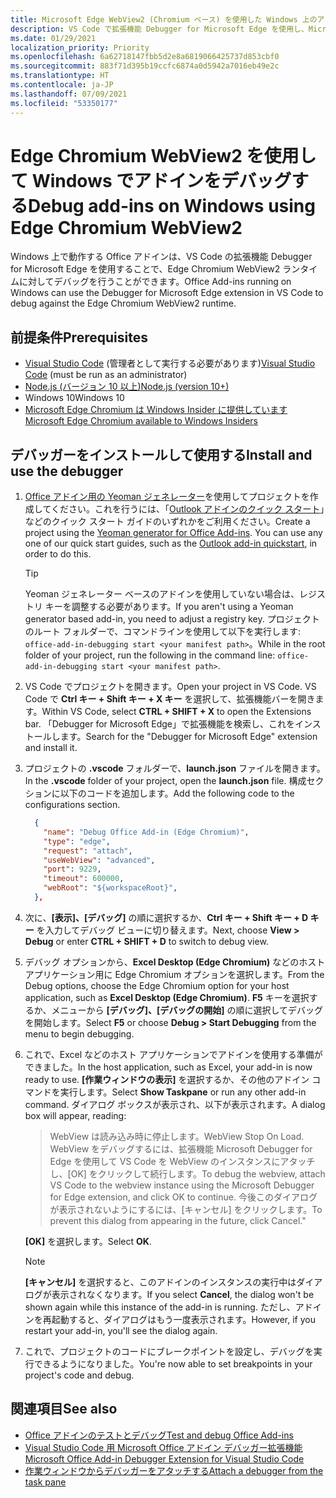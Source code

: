 ```yaml
---
title: Microsoft Edge WebView2 (Chromium ベース) を使用した Windows 上のアドインをデバッグする
description: VS Code で拡張機能 Debugger for Microsoft Edge を使用し、Microsoft Edge WebView2 (Chromium ベース) を使用した Office アドインをデバッグする方法について説明します。
ms.date: 01/29/2021
localization_priority: Priority
ms.openlocfilehash: 6a62718147fbb5d2e8a6819066425737d853cbf0
ms.sourcegitcommit: 883f71d395b19ccfc6874a0d5942a7016eb49e2c
ms.translationtype: HT
ms.contentlocale: ja-JP
ms.lasthandoff: 07/09/2021
ms.locfileid: "53350177"
---
```

# <a name="debug-add-ins-on-windows-using-edge-chromium-webview2"></a><span data-ttu-id="23a50-103">Edge Chromium WebView2 を使用して Windows でアドインをデバッグする</span><span class="sxs-lookup"><span data-stu-id="23a50-103">Debug add-ins on Windows using Edge Chromium WebView2</span></span>

<span data-ttu-id="23a50-104">Windows 上で動作する Office アドインは、VS Code の拡張機能 Debugger for Microsoft Edge を使用することで、Edge Chromium WebView2 ランタイムに対してデバッグを行うことができます。</span><span class="sxs-lookup"><span data-stu-id="23a50-104">Office Add-ins running on Windows can use the Debugger for Microsoft Edge extension in VS Code to debug against the Edge Chromium WebView2 runtime.</span></span>

## <a name="prerequisites"></a><span data-ttu-id="23a50-105">前提条件</span><span class="sxs-lookup"><span data-stu-id="23a50-105">Prerequisites</span></span>

- <span data-ttu-id="23a50-106">[Visual Studio Code](https://code.visualstudio.com/) (管理者として実行する必要があります)</span><span class="sxs-lookup"><span data-stu-id="23a50-106">[Visual Studio Code](https://code.visualstudio.com/) (must be run as an administrator)</span></span>
- [<span data-ttu-id="23a50-107">Node.js (バージョン 10 以上)</span><span class="sxs-lookup"><span data-stu-id="23a50-107">Node.js (version 10+)</span></span>](https://nodejs.org/)
- <span data-ttu-id="23a50-108">Windows 10</span><span class="sxs-lookup"><span data-stu-id="23a50-108">Windows 10</span></span>
- [<span data-ttu-id="23a50-109">Microsoft Edge Chromium は Windows Insider に提供しています</span><span class="sxs-lookup"><span data-stu-id="23a50-109">Microsoft Edge Chromium available to Windows Insiders</span></span>](https://www.microsoftedgeinsider.com/)

## <a name="install-and-use-the-debugger"></a><span data-ttu-id="23a50-110">デバッガーをインストールして使用する</span><span class="sxs-lookup"><span data-stu-id="23a50-110">Install and use the debugger</span></span>

1. <span data-ttu-id="23a50-111">[Office アドイン用の Yeoman ジェネレーター](https://github.com/OfficeDev/generator-office)を使用してプロジェクトを作成してください。これを行うには、「[Outlook アドインのクイック スタート](../quickstarts/outlook-quickstart.md)」などのクイック スタート ガイドのいずれかをご利用ください。</span><span class="sxs-lookup"><span data-stu-id="23a50-111">Create a project using the [Yeoman generator for Office Add-ins](https://github.com/OfficeDev/generator-office). You can use any one of our quick start guides, such as the [Outlook add-in quickstart](../quickstarts/outlook-quickstart.md), in order to do this.</span></span>

    > [!TIP]
    > <span data-ttu-id="23a50-112">Yeoman ジェネレーター ベースのアドインを使用していない場合は、レジストリ キーを調整する必要があります。</span><span class="sxs-lookup"><span data-stu-id="23a50-112">If you aren't using a Yeoman generator based add-in, you need to adjust a registry key.</span></span> <span data-ttu-id="23a50-113">プロジェクトのルート フォルダーで、コマンドラインを使用して以下を実行します: `office-add-in-debugging start <your manifest path>`。</span><span class="sxs-lookup"><span data-stu-id="23a50-113">While in the root folder of your project, run the following in the command line: `office-add-in-debugging start <your manifest path>`.</span></span>

1. <span data-ttu-id="23a50-114">VS Code でプロジェクトを開きます。</span><span class="sxs-lookup"><span data-stu-id="23a50-114">Open your project in VS Code.</span></span> <span data-ttu-id="23a50-115">VS Code で **Ctrl キー + Shift キー + X キー** を選択して、拡張機能バーを開きます。</span><span class="sxs-lookup"><span data-stu-id="23a50-115">Within VS Code, select **CTRL + SHIFT + X** to open the Extensions bar.</span></span> <span data-ttu-id="23a50-116">「Debugger for Microsoft Edge」で拡張機能を検索し、これをインストールします。</span><span class="sxs-lookup"><span data-stu-id="23a50-116">Search for the "Debugger for Microsoft Edge" extension and install it.</span></span>

1. <span data-ttu-id="23a50-117">プロジェクトの **.vscode** フォルダーで、**launch.json** ファイルを開きます。</span><span class="sxs-lookup"><span data-stu-id="23a50-117">In the **.vscode** folder of your project, open the **launch.json** file.</span></span> <span data-ttu-id="23a50-118">構成セクションに以下のコードを追加します。</span><span class="sxs-lookup"><span data-stu-id="23a50-118">Add the following code to the configurations section.</span></span>

      ```JSON
        {
          "name": "Debug Office Add-in (Edge Chromium)",
          "type": "edge",
          "request": "attach",
          "useWebView": "advanced",
          "port": 9229,
          "timeout": 600000,
          "webRoot": "${workspaceRoot}",
        },
      ```

1. <span data-ttu-id="23a50-119">次に、**[表示]、[デバッグ]** の順に選択するか、**Ctrl キー + Shift キー + D キー** を入力してデバッグ ビューに切り替えます。</span><span class="sxs-lookup"><span data-stu-id="23a50-119">Next, choose  **View > Debug** or enter **CTRL + SHIFT + D** to switch to debug view.</span></span>

1. <span data-ttu-id="23a50-120">デバッグ オプションから、**Excel Desktop (Edge Chromium)** などのホスト アプリケーション用に Edge Chromium オプションを選択します。</span><span class="sxs-lookup"><span data-stu-id="23a50-120">From the Debug options, choose the Edge Chromium option for your host application, such as **Excel Desktop (Edge Chromium)**.</span></span> <span data-ttu-id="23a50-121">**F5** キーを選択するか、メニューから **[デバッグ]、[デバッグの開始]** の順に選択してデバッグを開始します。</span><span class="sxs-lookup"><span data-stu-id="23a50-121">Select **F5** or choose **Debug > Start Debugging** from the menu to begin debugging.</span></span>

1. <span data-ttu-id="23a50-122">これで、Excel などのホスト アプリケーションでアドインを使用する準備ができました。</span><span class="sxs-lookup"><span data-stu-id="23a50-122">In the host application, such as Excel, your add-in is now ready to use.</span></span> <span data-ttu-id="23a50-123">**[作業ウィンドウの表示]** を選択するか、その他のアドイン コマンドを実行します。</span><span class="sxs-lookup"><span data-stu-id="23a50-123">Select **Show Taskpane** or run any other add-in command.</span></span> <span data-ttu-id="23a50-124">ダイアログ ボックスが表示され、以下が表示されます。</span><span class="sxs-lookup"><span data-stu-id="23a50-124">A dialog box will appear, reading:</span></span>

    > <span data-ttu-id="23a50-125">WebView は読み込み時に停止します。</span><span class="sxs-lookup"><span data-stu-id="23a50-125">WebView Stop On Load.</span></span>
    > <span data-ttu-id="23a50-126">WebView をデバッグするには、拡張機能 Microsoft Debugger for Edge を使用して VS Code を WebView のインスタンスにアタッチし、[OK] をクリックして続行します。</span><span class="sxs-lookup"><span data-stu-id="23a50-126">To debug the webview, attach VS Code to the webview instance using the Microsoft Debugger for Edge extension, and click OK to continue.</span></span> <span data-ttu-id="23a50-127">今後このダイアログが表示されないようにするには、[キャンセル] をクリックします。</span><span class="sxs-lookup"><span data-stu-id="23a50-127">To prevent this dialog from appearing in the future, click Cancel."</span></span>

    <span data-ttu-id="23a50-128">**[OK]** を選択します。</span><span class="sxs-lookup"><span data-stu-id="23a50-128">Select **OK**.</span></span>

    > [!NOTE]
    > <span data-ttu-id="23a50-129">**[キャンセル]** を選択すると、このアドインのインスタンスの実行中はダイアログが表示されなくなります。</span><span class="sxs-lookup"><span data-stu-id="23a50-129">If you select **Cancel**, the dialog won't be shown again while this instance of the add-in is running.</span></span> <span data-ttu-id="23a50-130">ただし、アドインを再起動すると、ダイアログはもう一度表示されます。</span><span class="sxs-lookup"><span data-stu-id="23a50-130">However, if you restart your add-in, you'll see the dialog again.</span></span>

1. <span data-ttu-id="23a50-131">これで、プロジェクトのコードにブレークポイントを設定し、デバッグを実行できるようになりました。</span><span class="sxs-lookup"><span data-stu-id="23a50-131">You're now able to set breakpoints in your project's code and debug.</span></span>

## <a name="see-also"></a><span data-ttu-id="23a50-132">関連項目</span><span class="sxs-lookup"><span data-stu-id="23a50-132">See also</span></span>

- [<span data-ttu-id="23a50-133">Office アドインのテストとデバッグ</span><span class="sxs-lookup"><span data-stu-id="23a50-133">Test and debug Office Add-ins</span></span>](test-debug-office-add-ins.md)
- [<span data-ttu-id="23a50-134">Visual Studio Code 用 Microsoft Office アドイン デバッガー拡張機能</span><span class="sxs-lookup"><span data-stu-id="23a50-134">Microsoft Office Add-in Debugger Extension for Visual Studio Code</span></span>](debug-with-vs-extension.md)
- [<span data-ttu-id="23a50-135">作業ウィンドウからデバッガーをアタッチする</span><span class="sxs-lookup"><span data-stu-id="23a50-135">Attach a debugger from the task pane</span></span>](attach-debugger-from-task-pane.md)